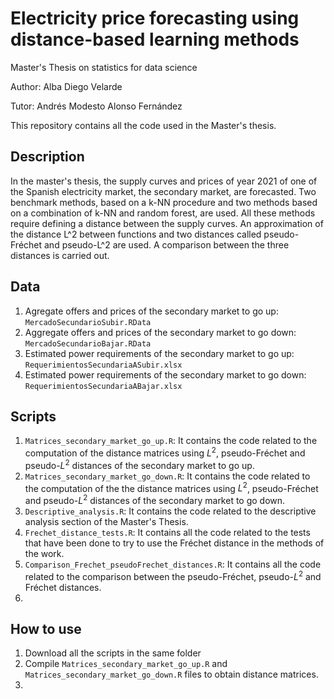 # Electricity price forecasting using distance-based learning methods

Master's Thesis on statistics for data science

Author: Alba Diego Velarde

Tutor: Andrés Modesto Alonso Fernández

This repository contains all the code used in the Master's thesis.

## Description 

In the master's thesis, the supply curves and prices of year 2021 of one of the Spanish electricity market, the secondary market, are forecasted. Two benchmark methods, based on a k-NN procedure and two methods based on a combination of k-NN and random forest, are used. All these methods require defining a distance between the supply curves. An approximation of the distance L\^2 between functions and two distances called pseudo-Fréchet and pseudo-L\^2 are used. A comparison between the three distances is carried out.

## Data

1.  Agregate offers and prices of the secondary market to go up: `MercadoSecundarioSubir.RData`
2.  Aggregate offers and prices of the secondary market to go down: `MercadoSecundarioBajar.RData`
3.  Estimated power requirements of the secondary market to go up: `RequerimientosSecundariaASubir.xlsx`
4.  Estimated power requirements of the secondary market to go down: `RequerimientosSecundariaABajar.xlsx`

## Scripts 

1. `Matrices_secondary_market_go_up.R`: It contains the code related to the computation of the distance matrices using $L^2$, pseudo-Fréchet and pseudo-$L^2$ distances of the secondary market to go up.
2. `Matrices_secondary_market_go_down.R`: It contains the code related to the computation of the the distance matrices using $L^2$, pseudo-Fréchet and pseudo-$L^2$ distances of the secondary market to go down.
3. `Descriptive_analysis.R`: It contains the code related to the descriptive analysis section of the Master's Thesis.
4. `Frechet_distance_tests.R`: It contains all the code related to the tests that have been done to try to use the Fréchet distance in the methods of the work.
5. `Comparison_Frechet_pseudoFrechet_distances.R`: It contains all the code related to the comparison between the pseudo-Fréchet, pseudo-$L^2$ and Fréchet distances.
6. 

## How to use

1. Download all the scripts in the same folder
2. Compile `Matrices_secondary_market_go_up.R` and `Matrices_secondary_market_go_down.R` files to obtain distance matrices.
3. 
